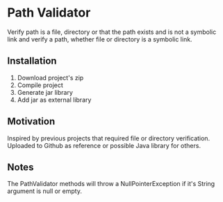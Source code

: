 # Path Validator
Verify path is a file, directory or that the path exists and is not a symbolic link and verify a path, whether file or directory is a symbolic link.

<h2>Installation</h2>
<ol>
  <li>Download project's zip</li>
  <li>Compile project</li>
  <li>Generate jar library</li>
  <li>Add jar as external library</li>
</ol>

<h2>Motivation</h2>
Inspired by previous projects that required file or directory verification. Uploaded to Github as reference or possible Java library for others.

<h2>Notes</h2>
The PathValidator methods will throw a NullPointerException if it's String argument is null or empty.
